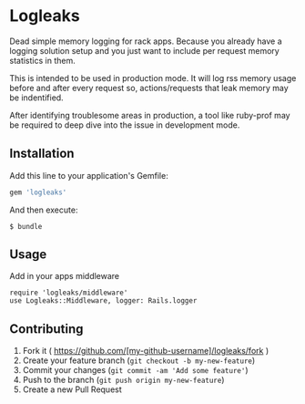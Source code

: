 # Logleaks

Dead simple memory logging for rack apps. Because you already have a logging solution setup
and you just want to include per request memory statistics in them.

This is intended to be used in production mode. It will log rss memory usage before and after
every request so, actions/requests that leak memory may be indentified.

After identifying troublesome areas in production, a tool like ruby-prof may be required to
deep dive into the issue in development mode.

## Installation

Add this line to your application's Gemfile:

```ruby
gem 'logleaks'
```

And then execute:

    $ bundle

## Usage

Add in your apps middleware

```
require 'logleaks/middleware'
use Logleaks::Middleware, logger: Rails.logger
```

## Contributing

1. Fork it ( https://github.com/[my-github-username]/logleaks/fork )
2. Create your feature branch (`git checkout -b my-new-feature`)
3. Commit your changes (`git commit -am 'Add some feature'`)
4. Push to the branch (`git push origin my-new-feature`)
5. Create a new Pull Request
